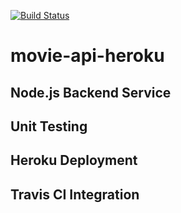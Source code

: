 [![Build Status ](https://api.travis-ci.org/Ifarukcolak/movie-api-heroku.svg)](https://travis-ci.org/Ifarukcolak/movie-api-heroku/builds)

# movie-api-heroku

## Node.js Backend Service

## Unit Testing

## Heroku Deployment

## Travis CI Integration

